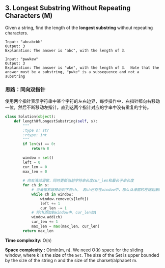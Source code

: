 ## 3. Longest Substring Without Repeating Characters (M) 

Given a string, find the length of the **longest substring** without repeating characters.

```
Input: "abcabcbb"
Output: 3 
Explanation: The answer is "abc", with the length of 3.
```

```
Input: "pwwkew"
Output: 3
Explanation: The answer is "wke", with the length of 3.  Note that the answer must be a substring, "pwke" is a subsequence and not a substring
```

### 思路：**同向双指针**

使用两个指针表示字符串中某个字符的左右边界，每步操作中，右指针都向右移动一位，然后不断移动左指针，直到这两个指针对应的字串中没有重复的字符。

```python
class Solution(object):
    def lengthOfLongestSubstring(self, s):
        """
        :type s: str
        :rtype: int
        """
        if len(s) == 0:
            return 0
        
        window = set()
        left = 0
        cur_len = 0
        max_len = 0
        
        # 向右滑动滑窗，同时更新当前字符串长度cur_len和最长子串长度
        for ch in s:
            # 当滑窗右端移动到字符ch， 若ch已存在window中，那么从滑窗的左端起删除字符，直到删除ch，每删除一个字符cur_len减1
            while ch in window:
                window.remove(s[left])
                left += 1
                cur_len -= 1
            # 将ch添加到window中，cur_len加1
            window.add(ch)
            cur_len += 1
            max_len = max(max_len, cur_len)
        return max_len
```

**Time complexity:** O(n)

**Space complexity :** O(min(m, n). We need O(k) space for the sliding window, where k is the size of the `Set`. The size of the Set is upper bounded by the size of the string n and the size of the charset/alphabet m.